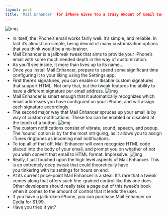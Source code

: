 ```yaml
---
layout: post
title: 'Mail Enhancer' for iPhone Gives You a Crazy Amount of Email Customization Options
---
```

![img](http://media.idownloadblog.com/wp-content/uploads/2011/02/Mail-Enhancer-01.png)
* In itself, the iPhone’s email works fairly well. It’s simple, and reliable. In fact it’s almost too simple, being devoid of many customization options that you think would be a no-brainer.
* Mail Enhancer is a jailbreak tweak that aims to provide your iPhone’s email with some much needed depth in the way of customization.
* As you’ll see inside, it more than lives up to its name…
* Once you install Mail Enhancer, prepare to spend some significant time configuring it to your liking using the Settings.app.
* First there’s signatures, you can enable or disable custom signatures that support HTML. Not only that, but the tweak features the ability to have a different signature per email address.
![img](http://media.idownloadblog.com/wp-content/uploads/2011/02/Mail-Enhancer-07.png)
* Mail Enhancer is smart enough that it automatically recognizes which email addresses you have configured on your iPhone, and will assign each signature accordingly.
* The second major way that Mail Enhancer spruces up your email is by way of custom notifications. These too can be enabled or disabled at the touch of a button.
![img](http://media.idownloadblog.com/wp-content/uploads/2011/02/Mail-Enhancer-03.png)
* The custom notifications consist of vibrate, sound, speech, and popup. The ‘sound’ option is by far the most intriguing, as it allows you to assign iTunes ringtones as incoming mail notifications.
* To top all of that off, Mail Enhancer will even recognize HTML code placed into the body of your email, and prompt you on whether of not you wish convert that email to HTML format. Impressive.
![img](http://media.idownloadblog.com/wp-content/uploads/2011/02/Mail-Enhancer-05.png)
* Really, I just touched upon the high level aspects of Mail Enhancer. This is an extremely deep tweak that could theoretically have you tinkering with its settings for hours on end.
* At its current price-point Mail Enhancer is a steal. It’s rare that a tweak comes along that offers such fine-grained control like this one does. Other developers should really take a page out of this tweak’s book when it comes to the amount of control that it lends the user.
* If you have a jailbroken iPhone, you can purchase Mail Enhancer on Cydia for $1.99.
* Have you tried it yet?

